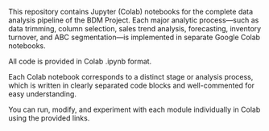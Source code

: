 This repository contains Jupyter (Colab) notebooks for the complete data analysis pipeline of the BDM Project.
Each major analytic process—such as data trimming, column selection, sales trend analysis, forecasting, inventory turnover, and ABC segmentation—is implemented in separate Google Colab notebooks.

All code is provided in Colab .ipynb format.

Each Colab notebook corresponds to a distinct stage or analysis process, which is written in clearly separated code blocks and well-commented for easy understanding.

You can run, modify, and experiment with each module individually in Colab using the provided links.

